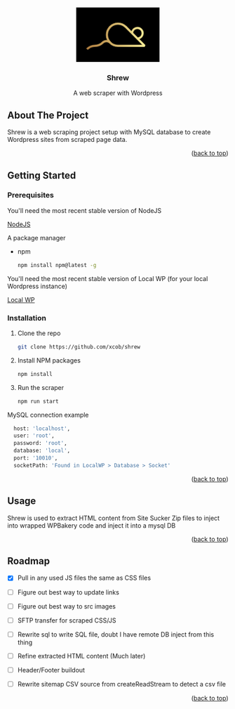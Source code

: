 <a name="readme-top"></a>

<!-- PROJECT LOGO -->
<br />
<div align="center">
  <a href="https://github.com/xcob/shrew">
    <img src="logo.png" alt="Logo" width="190" height="124">
  </a>

  <h3 align="center">Shrew</h3>

  <p align="center">
    A web scraper with Wordpress 
  </p>
</div>



<!-- ABOUT THE PROJECT -->
## About The Project

Shrew is a web scraping project setup with MySQL database to create Wordpress sites from scraped page data.


<p align="right">(<a href="#readme-top">back to top</a>)</p>




<!-- GETTING STARTED -->
## Getting Started


### Prerequisites

You'll need the most recent stable version of NodeJS

[NodeJS](https://nodejs.org/en/download/current)

A package manager
* npm
  ```sh
  npm install npm@latest -g
  ```

You'll need the most recent stable version of Local WP (for your local Wordpress instance)

[Local WP](https://localwp.com/)


### Installation


1. Clone the repo
   ```sh
   git clone https://github.com/xcob/shrew
   ```
2. Install NPM packages
   ```sh
   npm install
   ```
3. Run the scraper
   ```sh
   npm run start
   ```

MySQL connection example 
```sh 
  host: 'localhost',
  user: 'root',
  password: 'root',
  database: 'local',
  port: '10010',
  socketPath: 'Found in LocalWP > Database > Socket'
```

<p align="right">(<a href="#readme-top">back to top</a>)</p>



<!-- USAGE EXAMPLES -->
## Usage

Shrew is used to extract HTML content from Site Sucker Zip files to inject into wrapped WPBakery code and inject it into a mysql DB

<p align="right">(<a href="#readme-top">back to top</a>)</p>



<!-- ROADMAP -->
## Roadmap

- [x] Pull in any used JS files the same as CSS files
- [ ] Figure out best way to update links
- [ ] Figure out best way to src images
- [ ] SFTP transfer for scraped CSS/JS
- [ ] Rewrite sql to write SQL file, doubt I have remote DB inject from this thing
- [ ] Refine extracted HTML content (Much later)
- [ ] Header/Footer buildout
- [ ] Rewrite sitemap CSV source from createReadStream to detect a csv file


<p align="right">(<a href="#readme-top">back to top</a>)</p>


